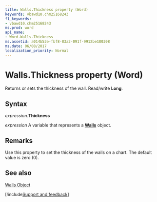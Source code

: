 ```yaml
---
title: Walls.Thickness property (Word)
keywords: vbawd10.chm25168243
f1_keywords:
- vbawd10.chm25168243
ms.prod: word
api_name:
- Word.Walls.Thickness
ms.assetid: a014b53e-fbf8-83a3-091f-9912be180308
ms.date: 06/08/2017
localization_priority: Normal
---
```



# Walls.Thickness property (Word)

Returns or sets the thickness of the wall. Read/write  **Long**.


## Syntax

_expression_.**Thickness**

_expression_ A variable that represents a **[Walls](Word.Walls.md)** object.


## Remarks

Use this property to set the thickness of the walls on a chart. The default value is zero (0).


## See also


[Walls Object](Word.Walls.md)

[!include[Support and feedback](~/includes/feedback-boilerplate.md)]